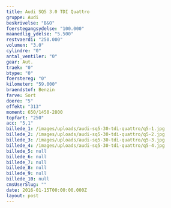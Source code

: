 ```yaml
---
title: Audi SQ5 3.0 TDI Quattro
gruppe: Audi
beskrivelse: "B&O"
foerstegangsydelse: "100.000"
maanedlig_ydelse: "5.500"
restvaerdi: "250.000"
volumen: "3.0"
cylindre: "0"
antal_ventiler: "0"
gear: Aut.
traek: "0"
btype: "0"
foerstereg: "0"
kilometer: "59.000"
braendstof: Benzin
farve: Sort
doere: "5"
effekt: "313"
moment: 650/1450-2800
topfart: "250"
acc: "5,1"
billede_1: /images/uploads/audi-sq5-30-tdi-quattro/q5-1.jpg
billede_2: /images/uploads/audi-sq5-30-tdi-quattro/q5-2.jpg
billede_3: /images/uploads/audi-sq5-30-tdi-quattro/q5-3.jpg
billede_4: /images/uploads/audi-sq5-30-tdi-quattro/q5-4.jpg
billede_5: null
billede_6: null
billede_7: null
billede_8: null
billede_9: null
billede_10: null
cmsUserSlug: ""
date: 2016-01-15T00:00:00.000Z
layout: post
---
```


